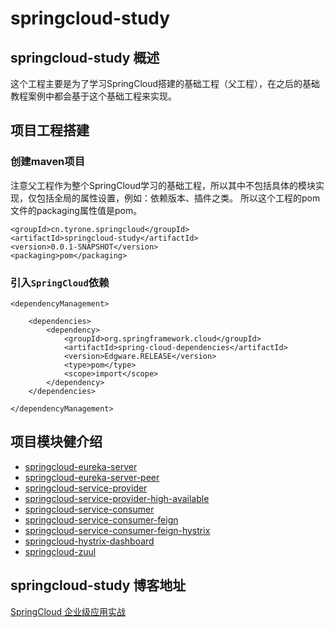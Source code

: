 # springcloud-study
## springcloud-study 概述
这个工程主要是为了学习SpringCloud搭建的基础工程（父工程），在之后的基础教程案例中都会基于这个基础工程来实现。

## 项目工程搭建
### 创建maven项目
注意父工程作为整个SpringCloud学习的基础工程，所以其中不包括具体的模块实现，仅包括全局的属性设置，例如：依赖版本、插件之类。 
所以这个工程的pom文件的packaging属性值是pom。 

```
<groupId>cn.tyrone.springcloud</groupId>
<artifactId>springcloud-study</artifactId>
<version>0.0.1-SNAPSHOT</version>
<packaging>pom</packaging>

```

### 引入` SpringCloud `依赖

```
<dependencyManagement>

    <dependencies>
        <dependency>
            <groupId>org.springframework.cloud</groupId>
            <artifactId>spring-cloud-dependencies</artifactId>
            <version>Edgware.RELEASE</version>
            <type>pom</type>
            <scope>import</scope>
        </dependency>
    </dependencies>

</dependencyManagement>

```

## 项目模块健介绍 </br>
- [springcloud-eureka-server](https://github.com/myNameIssls/springcloud-study/tree/master/springcloud-eureka-server) </br>
- [springcloud-eureka-server-peer](https://github.com/myNameIssls/springcloud-study/tree/master/springcloud-eureka-server-peer) </br>
- [springcloud-service-provider](https://github.com/myNameIssls/springcloud-study/tree/master/springcloud-service-provider) </br>
- [springcloud-service-provider-high-available](https://github.com/myNameIssls/springcloud-study/tree/master/springcloud-service-provider-high-available) <br >
- [springcloud-service-consumer](https://github.com/myNameIssls/springcloud-study/tree/master/springcloud-service-consumer) <br >
- [springcloud-service-consumer-feign](https://github.com/myNameIssls/springcloud-study/tree/master/springcloud-service-consumer-feign) <br >
- [springcloud-service-consumer-feign-hystrix](https://github.com/myNameIssls/springcloud-study/tree/master/springcloud-service-consumer-feign-hystrix) <br >
- [springcloud-hystrix-dashboard](https://github.com/myNameIssls/springcloud-study/tree/master/springcloud-hystrix-dashboard) <br >
- [springcloud-zuul](https://github.com/myNameIssls/springcloud-study/tree/master/springcloud-zuul) <br >

## springcloud-study 博客地址 </br>
[SpringCloud 企业级应用实战](https://blog.csdn.net/mynameissls/article/details/81150061)








